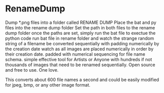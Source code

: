 # RenameDump
Dump *.png files into a folder called RENAME DUMP
Place the bat and py files into the rename dump folder
Set the path in both files to the rename dump folder
once the paths are set, simply run the bat file to exectue the python code
run bat file in rename folder and watch the strange random string of a filename be converted sequentially with padding numerically by the creation date
watch as all images are placed numerically in order by their creation date. padded with numerical sequencing for file name schema.
simple effective tool for Artists or Anyone with hundreds if not thousands of images that need to be renamed sequentially. Open source and free to use. One love.

This converts about 600 file names a second and could be easily modified for jpeg, bmp, or any other image format.
